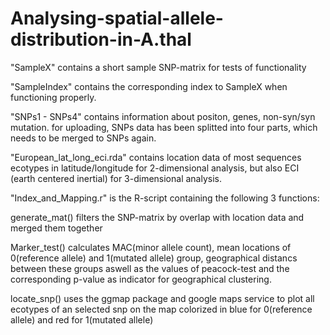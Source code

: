 # Analysing-spatial-allele-distribution-in-A.thal

"SampleX" contains a short sample SNP-matrix for tests of functionality

"SampleIndex" contains the corresponding index to SampleX when functioning properly. 

"SNPs1 - SNPs4" contains information about positon, genes, non-syn/syn mutation. 
for uploading, SNPs data has been splitted into four parts, which needs to be merged to SNPs again. 

"European_lat_long_eci.rda" contains location data of most sequences ecotypes in latitude/longitude for 2-dimensional analysis, but also ECI (earth centered inertial) for 3-dimensional analysis. 




"Index_and_Mapping.r" is the R-script containing the following 3 functions:

generate_mat() filters the SNP-matrix by overlap with location data and merged them together

Marker_test() calculates MAC(minor allele count), mean locations of 0(reference allele) and 1(mutated allele) group, geographical distancs between these groups aswell as the values of peacock-test and the corresponding p-value as indicator for geographical clustering.

locate_snp() uses the ggmap package and google maps service to plot all ecotypes of an selected snp on the map colorized in blue for 0(reference allele) and red for 1(mutated allele)
